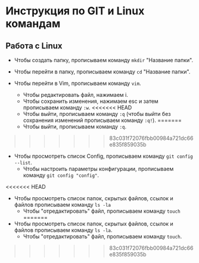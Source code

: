 # Инструкция по GIT и Linux командам

## Работа с Linux

* Чтобы создать папку, прописываем команду `mkdir` "Название папки".
* Чтобы перейти в папку, прописываем команду `cd` "Название папки".

* Чтобы перейти в Vim, прописываем команду `vim`.
    * Чтобы редактировать файл, нажимаем i.
    * Чтобы сохранить изменения, нажимаем esc и затем прописываем команду `:w`.
<<<<<<< HEAD
    * Чтобы выйти, прописываем команду `:q` (чтобы выйти без сохранения изменений прописываем команду `:q!`).
=======
    * Чтобы выйти, прописываем команду `:q`.
>>>>>>> 83c031f72076fbb00984a721dc66e835f859035b

* Чтобы просмотреть список Config, прописываем команду `git config --list`.
    * Чтобы настроить параметры конфигурации, прописываем команду `git config "config"`.

<<<<<<< HEAD
* Чтобы просмотреть список папок, скрытых файлов, ссылок и файлов прописываем команду `ls -la`
    * Чтобы "отредактировать" файл, прописываем команду `touch`
=======
* Чтобы просмотреть список папок, скрытых файлов, ссылок и файлов прописываем команду `ls -la`.
    * Чтобы "отредактировать" файл, прописываем команду `touch`.
>>>>>>> 83c031f72076fbb00984a721dc66e835f859035b
